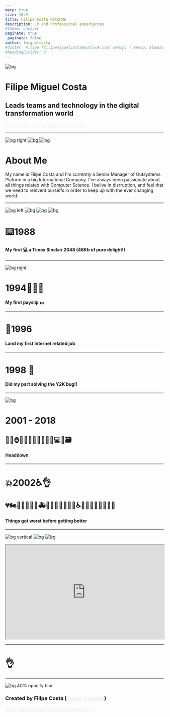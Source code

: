 ```yaml
---
marp: true
size: 16:9
title: Filipe Costa PitchMe
description: CV and Professional experiences
#theme: uncover
paginate: true
_paginate: false
author: fmiguelcosta
#footer: Filipe [filipemiguelcosta@outlook.com] &emsp; | &emsp; Almada, August 2022
#headingDivider: 3
---
```


![bg](./assets/gradient.jpg)

# <!--fit--> Filipe Miguel Costa
## Leads teams and technology in the digital transformation world
https://cap-fmcosta.github.io/mepitch/

<style scoped>a { color: #eee; }</style>

<!-- This is presenter note. You can write down notes through HTML comment. -->

---

![bg right ](https://fakeimg.pl/800x600/0288d1/fff/?text=A)
![bg](https://fakeimg.pl/800x600/02669d/fff/?text=B)
![bg](https://fakeimg.pl/800x600/67b8e3/fff/?text=C)
<!--![bg right 20%](#)-->
# <!--fit-->About Me

My name is Filipe Costa and I'm currently a Senior Manager of Outsystems Plaform in a big International Company. I've always been passionate about all things related with Computer Science. I belive in disrruption, and feel that we need to reinvent ourselfs in order to keep up with the ever changing world.

---

![bg left ](https://upload.wikimedia.org/wikipedia/commons/thumb/c/ca/Timex_Computer_2048_%28Thomas_Cont%C3%A9%29_%28white_bg_and_retouch%29.jpg/1920px-Timex_Computer_2048_%28Thomas_Cont%C3%A9%29_%28white_bg_and_retouch%29.jpg)
![bg](https://fakeimg.pl/800x600/ff0000/fff/?text=P)
![bg](https://fakeimg.pl/800x600/57b000/fff/?text=A)
![bg](https://fakeimg.pl/800x600/67b8e3/fff/?text=L)

# <!--fit-->⌨️1988
#### My first :computer: a Timex Sinclair 2048 (48Kb of pure delight!)

---

![bg right]()
# <!--fit--> 1994:man_office_worker::briefcase:
#### My first payslip :dollar:

---

# <!--fit-->📡1996
#### Land my first Internet related job 

---

# <!--fit--> 1998 🐞
#### Did my part solving the Y2K bug!!


---

![bg](:car:)
# <!--fit--> 2001 - 2018
## <!--fit-->🏃😩⌚😓😪📳😣🏃‍♀️🥵📩💻📧🗃
#### Headdown

---

# <!--fit--> 💥2002♿:ok_hand:
## <!--fit-->💔🏍️🛵💨💥🤸‍♂️🚑🤕💉💉💊💊😰😩♿🏥🇪🇸👩‍⚕️💪🏀💼
#### Things got worst before getting better

---

![bg vertical](https://fakeimg.pl/800x600/0288d1/fff/?text=A)
![bg](https://fakeimg.pl/800x600/02669d/fff/?text=B)
![bg](https://fakeimg.pl/800x600/67b8e3/fff/?text=C)

<iframe
  src="https://codepen.io/team/codepen/embed/preview/PNaGbb"
  style="width:100%; height:300px;"
></iframe>

---

# <!--fit-->:ok_hand:

---

![bg 40% opacity blur](https://avatars.githubusercontent.com/u/108762875?s=400&v=4)


### Created by Filipe Costa ([@cap-fmcosta](https://github.com/cap-fmcosta))

https://github.com/cap-fmcosta/mepitch

